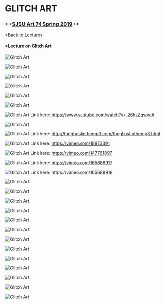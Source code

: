 # **GLITCH ART**

### **++[SJSU Art 74 Spring 2019](https://carriehott.github.io/SJSU-Art74-Sp2019/)++**

[<Back to Lectures](https://carriehott.github.io/SJSU-Art74-Sp2019/lectures)

#### >Lecture on Glitch Art


![Glitch Art](images/Art74_GlitchART.001.jpeg)

![Glitch Art](images/Art74_GlitchART.002.jpeg)

![Glitch Art](images/Art74_GlitchART.003.jpeg)

![Glitch Art](images/Art74_GlitchART.004.jpeg)

![Glitch Art](images/Art74_GlitchART.005.jpeg)

![Glitch Art](images/Art74_GlitchART.006.jpeg)

![Glitch Art](images/Art74_GlitchART.007.jpeg)
Link here: https://www.youtube.com/watch?v=-26hsZqwveA

![Glitch Art](images/Art74_GlitchART.008.jpeg)

![Glitch Art](images/Art74_GlitchART.009.jpeg)
Link here: http://theghostinthemp3.com/theghostinthemp3.html

![Glitch Art](images/Art74_GlitchART.010.jpeg)
Link here: https://vimeo.com/18873391

![Glitch Art](images/Art74_GlitchART.011.jpeg)
Link here: https://vimeo.com/147761897

![Glitch Art](images/Art74_GlitchART.012.jpeg)
Link here: https://vimeo.com/165688917

![Glitch Art](images/Art74_GlitchART.013.jpeg)
Link here: https://vimeo.com/165688918

![Glitch Art](images/Art74_GlitchART.014.jpeg)

![Glitch Art](images/Art74_GlitchART.015.jpeg)

![Glitch Art](images/Art74_GlitchART.016.jpeg)

![Glitch Art](images/Art74_GlitchART.017.jpeg)

![Glitch Art](images/Art74_GlitchART.018.jpeg)

![Glitch Art](images/Art74_GlitchART.019.jpeg)

![Glitch Art](images/Art74_GlitchART.020.jpeg)

![Glitch Art](images/Art74_GlitchART.021.jpeg)

![Glitch Art](images/Art74_GlitchART.022.jpeg)

![Glitch Art](images/Art74_GlitchART.023.jpeg)

![Glitch Art](images/Art74_GlitchART.024.jpeg)

![Glitch Art](images/Art74_GlitchART.025.jpeg)

![Glitch Art](images/Art74_GlitchART.026.jpeg)
